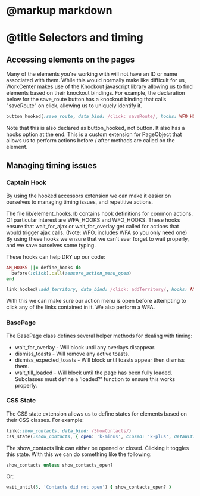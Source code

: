 # @markup markdown
# @title Selectors and timing

## Accessing elements on the pages

Many of the elements you're working with will not have an ID or name associated with them.   While this would normally make like difficult for us, WorkCenter makes use of the Knockout javascript library allowing us to find elements based on their knockout bindings. For example, the declaration below for the save_route button has a knockout binding that calls "saveRoute" on click, allowing us to uniquely identify it.

```ruby
button_hooked(:save_route, data_bind: /click: saveRoute/, hooks: WFO_HOOKS) 
```

Note that this is also declared as button_hooked, not button.  It also has a hooks option at the end.  This is a custom extension for PageObject that allows us to perform actions before / after methods are called on the element.

## Managing timing issues 
### Captain Hook
By using the hooked accessors extension we can make it easier on ourselves to managing timing issues, and repetitive actions.

The file lib/element\_hooks.rb contains hook definitions for common actions.  Of particular interest are WFA\_HOOKS and WFO\_HOOKS.  These hooks ensure that wait\_for\_ajax or wait\_for\_overlay get called for actions that would trigger ajax calls.  (Note: WFO, includes WFA so you only need one) By using these hooks we ensure that we can't ever forget to wait properly, and we save ourselves some typing.

These hooks can help DRY up our code:

```ruby
AM_HOOKS ||= define_hooks do 
  before(:click).call(:ensure_action_menu_open)
end

link_hooked(:add_territory, data_bind: /click: addTerritory/, hooks: AM_HOOKS.merge(WFA_HOOKS)) 
```


With this we can make sure our action menu is open before attempting to click any of the links contained in it.  We also perform a WFA.


### BasePage
The BasePage class defines several helper methods for dealing with timing:

* wait\_for\_overlay - Will block until any overlays disappear.
* dismiss\_toasts - Will remove any active toasts.
* dismiss\_expected\_toasts - Will block until toasts appear then dismiss them.
* wait\_till\_loaded - Will block until the page has been fully loaded.  Subclasses must define a 'loaded?' function to ensure this works properly.

### CSS State
The CSS state extension	 allows us to define states for elements based on their CSS classes.  For example:

```ruby
link(:show_contacts, data_bind: /ShowContacts/)
css_state(:show_contacts, { open: 'k-minus', closed: 'k-plus', default: :closed })
```

The show_contacts link can either be opened or closed.  Clicking it toggles this state.  With this we can do something like the following:

```ruby
show_contacts unless show_contacts_open?
```

Or:

```ruby
wait_until(5, 'Contacts did not open') { show_contacts_open? }
```
  
